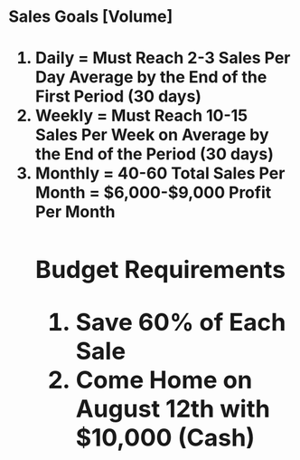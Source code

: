 
<h1>Sales Goals [Volume]<h1>
<ol>
	<li>Daily = Must Reach 2-3 Sales Per Day Average by the End of the First Period (30 days)</li>
	<li>Weekly = Must Reach 10-15 Sales Per Week on Average by the End of the Period (30 days)</li> 
	<li>Monthly = 40-60 Total Sales Per Month = $6,000-$9,000 Profit Per Month </li>
<h2>Budget Requirements
<ol>
	<li>Save 60% of Each Sale</li>
	<li>Come Home on August 12th with $10,000 (Cash)</li>
</ol>	
